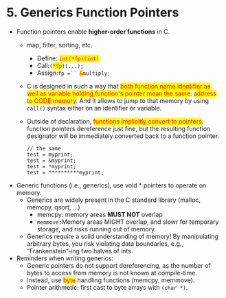 # 5. Generics Function Pointers

* Function pointers enable **higher-order functions** in C.&#x20;
  * map, filter, sorting, etc.&#x20;
    * Define: <mark style="color:red;">`int(*fp)(int)`</mark>
    * Call:`(`<mark style="color:red;">`*fp`</mark>`)(...);`
    * Assign:`fp =`` `<mark style="color:red;">`&`</mark>`multiply;`
  * C is designed in such a way that <mark style="color:red;">both function name identifier as well as variable holding function's pointer mean the same</mark>: <mark style="color:red;">address to CODE memory</mark>. And it allows to jump to that memory by using `call()` syntax either on an identifier or variable.
  *   Outside of declaration, <mark style="color:red;">functions implicitly convert to pointers</mark>. function pointers dereference just fine, but the resulting function designator will be immediately converted back to a function pointer.

      ```
      // the same
      test = myprint;
      test = &myprint;
      test = *myprint;
      test = **********myprint;
      ```
* Generic functions (i.e., generics), use void \* pointers to operate on memory.&#x20;
  * Generics are widely present in the C standard library (malloc, memcpy, qsort, …)&#x20;
    * memcpy: memory areas **MUST NOT** overlap
    * `memmove:`Memory areas MIGHT overlap, and slowr for temporary storage, and risks running out of memory.
  * Generics require a solid understanding of memory! By manipulating arbitrary bytes, you risk violating data boundaries, e.g., “Frankenstein”-ing two halves of ints.&#x20;
* Reminders when writing generics:&#x20;
  * Generic pointers do not support dereferencing, as the number of bytes to access from memory is not known at compile-time.&#x20;
  * Instead, use <mark style="color:red;">byte</mark> handling functions (memcpy, memmove).&#x20;
  * Pointer arithmetic: first cast to byte arrays with `(char *)`.
